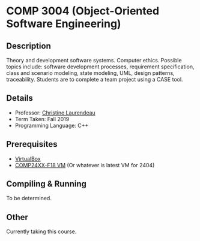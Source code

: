 # COMP 3004 (Object-Oriented Software Engineering)

## Description 
Theory and development software systems. Computer ethics. Possible topics include: software development processes, requirement specification, class and scenario modeling, state modeling, UML, design patterns, traceability. Students are to complete a team project using a CASE tool.

## Details
* Professor: [Christine Laurendeau](https://carleton.ca/scs/people/christine-laurendeau/)
* Term Taken: Fall 2019
* Programming Language: C++

## Prerequisites
* [VirtualBox](https://www.virtualbox.org/wiki/Downloads)
* [COMP24XX-F18 VM](https://carleton.ca/scs/technical-support/virtual-machines/) (Or whatever is latest VM for 2404)

## Compiling & Running
To be determined.

## Other
Currently taking this course.
